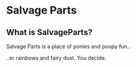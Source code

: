 Salvage Parts
=======

What is SalvageParts?
----------------
Salvage Parts is a place of ponies and poopy fun..

..er rainbows and fairy dust. You decide.

